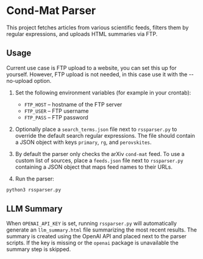 # Cond-Mat Parser

This project fetches articles from various scientific feeds, filters them by
regular expressions, and uploads HTML summaries via FTP.

## Usage
Current use case is FTP upload to a website, you can set this up for yourself. However, FTP upload is not needed, in this case use it with the --no-upload option.

1. Set the following environment variables (for example in your crontab):
   - `FTP_HOST` – hostname of the FTP server
   - `FTP_USER` – FTP username
   - `FTP_PASS` – FTP password

2. Optionally place a `search_terms.json` file next to `rssparser.py` to
   override the default search regular expressions. The file should contain a
   JSON object with keys `primary`, `rg`, and `perovskites`.

3. By default the parser only checks the arXiv `cond-mat` feed. To use a
   custom list of sources, place a `feeds.json` file next to `rssparser.py`
   containing a JSON object that maps feed names to their URLs.

4. Run the parser:

```bash
python3 rssparser.py
```

## LLM Summary

When `OPENAI_API_KEY` is set, running `rssparser.py` will automatically
generate an `llm_summary.html` file summarizing the most recent results.
The summary is created using the OpenAI API and placed next to the parser
scripts. If the key is missing or the `openai` package is unavailable the
summary step is skipped.

